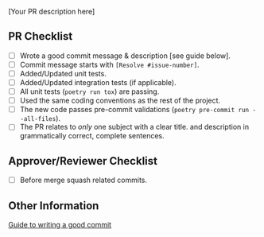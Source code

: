 [Your PR description here]

## PR Checklist

- [ ] Wrote a good commit message & description [see guide below].
- [ ] Commit message starts with `[Resolve #issue-number]`.
- [ ] Added/Updated unit tests.
- [ ] Added/Updated integration tests (if applicable).
- [ ] All unit tests (`poetry run tox`) are passing.
- [ ] Used the same coding conventions as the rest of the project.
- [ ] The new code passes pre-commit validations (`poetry pre-commit run --all-files`).
- [ ] The PR relates to _only_ one subject with a clear title.
      and description in grammatically correct, complete sentences.

## Approver/Reviewer Checklist

- [ ] Before merge squash related commits.

## Other Information

[Guide to writing a good commit](http://chris.beams.io/posts/git-commit/)
